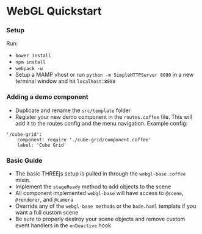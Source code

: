 # WebGL Quickstart

### Setup
Run:
* `bower install`
* `npm install`
* `webpack -w`
* Setup a MAMP vhost or run `python -m SimpleHTTPServer 8080` in a new terminal window and hit `localhost:8080`

### Adding a demo component
* Duplicate and rename the `src/template` folder
* Register your new demo component in the `routes.coffee` file. This will add it to the routes config and the menu navigation. Example config:
```
'/cube-grid':
	component: require './cube-grid/component.coffee'
	label: 'Cube Grid'
```

### Basic Guide
* The basic THREEjs setup is pulled in through the `webgl-base.coffee` mixin.
* Implement the `stageReady` method to add objects to the scene
* All component implemented `webgl-base` will have access to `@scene`, `@renderer`, and `@camera`
* Override any of the `webgl-base methods` or the `bade.haml` template if you want a full custom scene
* Be sure to properly destroy your scene objects and remove custom event handlers in the `onDeactive` hook.
